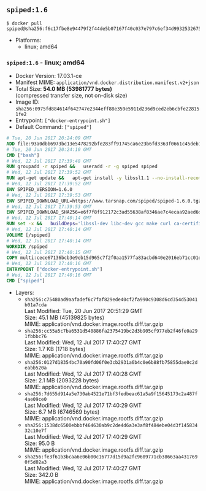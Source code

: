 ## `spiped:1.6`

```console
$ docker pull spiped@sha256:f6c17fbe8e94479f2f44de5b07167f40c037e797c6ef34d99325326759cdbc4c
```

-	Platforms:
	-	linux; amd64

### `spiped:1.6` - linux; amd64

-	Docker Version: 17.03.1-ce
-	Manifest MIME: `application/vnd.docker.distribution.manifest.v2+json`
-	Total Size: **54.0 MB (53981777 bytes)**  
	(compressed transfer size, not on-disk size)
-	Image ID: `sha256:0975fd884614f642747e2344eff88e359e5911d236d9ced2eb6cbfe228151fe2`
-	Entrypoint: `["docker-entrypoint.sh"]`
-	Default Command: `["spiped"]`

```dockerfile
# Tue, 20 Jun 2017 20:24:09 GMT
ADD file:93a0dbb6973bc13e5478292bfe283ff91745ca6e23b6fd3363f0661c45deb1ec in / 
# Tue, 20 Jun 2017 20:24:10 GMT
CMD ["bash"]
# Wed, 12 Jul 2017 17:39:48 GMT
RUN groupadd -r spiped &&	useradd -r -g spiped spiped
# Wed, 12 Jul 2017 17:39:52 GMT
RUN apt-get update &&	apt-get install -y libssl1.1 --no-install-recommends &&	rm -rf /var/lib/apt/lists/*
# Wed, 12 Jul 2017 17:39:52 GMT
ENV SPIPED_VERSION=1.6.0
# Wed, 12 Jul 2017 17:39:53 GMT
ENV SPIPED_DOWNLOAD_URL=https://www.tarsnap.com/spiped/spiped-1.6.0.tgz
# Wed, 12 Jul 2017 17:39:53 GMT
ENV SPIPED_DOWNLOAD_SHA256=e6f7f8f912172c3ad55638af8346ae7c4ecaa92aed6d3fb60f2bda4359cba1e4
# Wed, 12 Jul 2017 17:40:14 GMT
RUN set -x &&	buildDeps='libssl-dev libc-dev gcc make curl ca-certificates' &&	apt-get update && apt-get install -y $buildDeps --no-install-recommends &&	rm -rf /var/lib/apt/lists/* &&	curl -fsSL "$SPIPED_DOWNLOAD_URL" -o spiped.tar.gz &&	echo "$SPIPED_DOWNLOAD_SHA256 spiped.tar.gz" |sha256sum -c - &&	mkdir -p /usr/local/src/spiped &&	tar xzf "spiped.tar.gz" -C /usr/local/src/spiped --strip-components=1 &&	rm "spiped.tar.gz" &&	make -C /usr/local/src/spiped &&	make -C /usr/local/src/spiped install &&	rm -rf /usr/local/src/spiped &&	apt-get purge -y --auto-remove $buildDeps
# Wed, 12 Jul 2017 17:40:14 GMT
VOLUME [/spiped]
# Wed, 12 Jul 2017 17:40:14 GMT
WORKDIR /spiped
# Wed, 12 Jul 2017 17:40:15 GMT
COPY multi:cece67136bcb3e9eb15d965c7f2f0aa1577fa83acbd640e2016eb71cc01e0cfa in /usr/local/bin/ 
# Wed, 12 Jul 2017 17:40:16 GMT
ENTRYPOINT ["docker-entrypoint.sh"]
# Wed, 12 Jul 2017 17:40:16 GMT
CMD ["spiped"]
```

-	Layers:
	-	`sha256:c75480ad9aafadef6c7faf829ede40cf2fa990c9308d6cd354d53041b01a7cda`  
		Last Modified: Tue, 20 Jun 2017 20:51:29 GMT  
		Size: 45.1 MB (45139825 bytes)  
		MIME: application/vnd.docker.image.rootfs.diff.tar.gzip
	-	`sha256:cc55a5c7ba6531d540886fa2375419bc2d3b905cf977eb2f46fe0a291fbbbc76`  
		Last Modified: Wed, 12 Jul 2017 17:40:27 GMT  
		Size: 1.7 KB (1718 bytes)  
		MIME: application/vnd.docker.image.rootfs.diff.tar.gzip
	-	`sha256:0127d18354bc70a90fd06f0e3cb2931a6b4c0e6b88fb75855dae0c2deabb520a`  
		Last Modified: Wed, 12 Jul 2017 17:40:28 GMT  
		Size: 2.1 MB (2093228 bytes)  
		MIME: application/vnd.docker.image.rootfs.diff.tar.gzip
	-	`sha256:7d655d914a5e730ab4521e71bf3fedbeac61a5a9f15645173c2a487f4ae09ce0`  
		Last Modified: Wed, 12 Jul 2017 17:40:29 GMT  
		Size: 6.7 MB (6746569 bytes)  
		MIME: application/vnd.docker.image.rootfs.diff.tar.gzip
	-	`sha256:1538dc6500ebbbf464630ab9c2de4d6a3e3af8f484ebe04d3f14583432c10e7f`  
		Last Modified: Wed, 12 Jul 2017 17:40:29 GMT  
		Size: 95.0 B  
		MIME: application/vnd.docker.image.rootfs.diff.tar.gzip
	-	`sha256:fe3f61b3bcaa6e06b00c16777d15d9a2fc9609771cb38663aa4317690f5d02a3`  
		Last Modified: Wed, 12 Jul 2017 17:40:27 GMT  
		Size: 342.0 B  
		MIME: application/vnd.docker.image.rootfs.diff.tar.gzip
